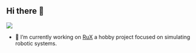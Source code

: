 ## Hi there 👋


![]([https://github.com/sh-navid/RuX/raw/master/Documents/Screenshots/ARobot.png](https://github.com/sh-navid/RuX/raw/master/Documents/Screenshots/V3_PointCloud.png))
- 🔭 I’m currently working on [RuX](https://github.com/sh-navid/RuX) a hobby project focused on simulating robotic systems.

<!--
**sh-navid/sh-navid** is a ✨ _special_ ✨ repository because its `README.md` (this file) appears on your GitHub profile.

Here are some ideas to get you started:

- 🔭 I’m currently working on ...
- 🌱 I’m currently learning ...
- 👯 I’m looking to collaborate on ...
- 🤔 I’m looking for help with ...
- 💬 Ask me about ...
- 📫 How to reach me: ...
- 😄 Pronouns: ...
- ⚡ Fun fact: ...
-->
